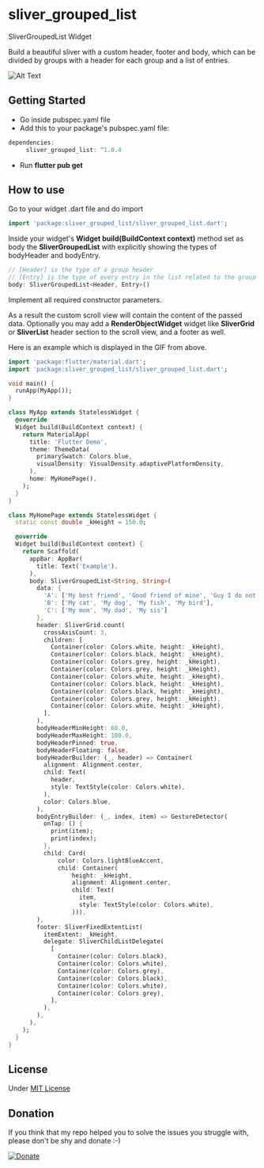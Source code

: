 # sliver_grouped_list

SliverGroupedList Widget

Build a beautiful sliver with a custom header, footer and body, which can be divided by groups with a header for each group and a list of entries.

![Alt Text](assets/demo.gif)

## Getting Started

- Go inside pubspec.yaml file
- Add this to your package's pubspec.yaml file: 
``` Dart
dependencies:
     sliver_grouped_list: ^1.0.4
```
- Run <b>flutter pub get</b>

## How to use

Go to your widget .dart file and do import
``` Dart
import 'package:sliver_grouped_list/sliver_grouped_list.dart';
```
Inside your widget's <b>Widget build(BuildContext context)</b> method
set as body the <b>SliverGroupedList</b> with explicitly showing the types of bodyHeader and bodyEntry.
``` Dart
// [Header] is the type of a group header
// [Entry] is the type of every entry in the list related to the group
body: SliverGroupedList<Header, Entry>()
```
Implement all required constructor parameters.

As a result the custom scroll view will contain the content of the passed data.
Optionally you may add a <b>RenderObjectWidget</b> widget like <b>SliverGrid</b> or <b>SliverList</b> header section to the scroll view, and a footer as well.

Here is an example which is displayed in the GIF from above.

``` Dart
import 'package:flutter/material.dart';
import 'package:sliver_grouped_list/sliver_grouped_list.dart';

void main() {
  runApp(MyApp());
}

class MyApp extends StatelessWidget {
  @override
  Widget build(BuildContext context) {
    return MaterialApp(
      title: 'Flutter Demo',
      theme: ThemeData(
        primarySwatch: Colors.blue,
        visualDensity: VisualDensity.adaptivePlatformDensity,
      ),
      home: MyHomePage(),
    );
  }
}

class MyHomePage extends StatelessWidget {
  static const double _kHeight = 150.0;

  @override
  Widget build(BuildContext context) {
    return Scaffold(
      appBar: AppBar(
        title: Text('Example'),
      ),
      body: SliverGroupedList<String, String>(
        data: {
          'A': ['My best friend', 'Good friend of mine', 'Guy I do not know'],
          'B': ['My cat', 'My dog', 'My fish', 'My bird'],
          'C': ['My mom', 'My dad', 'My sis']
        },
        header: SliverGrid.count(
          crossAxisCount: 3,
          children: [
            Container(color: Colors.white, height: _kHeight),
            Container(color: Colors.black, height: _kHeight),
            Container(color: Colors.grey, height: _kHeight),
            Container(color: Colors.grey, height: _kHeight),
            Container(color: Colors.white, height: _kHeight),
            Container(color: Colors.black, height: _kHeight),
            Container(color: Colors.black, height: _kHeight),
            Container(color: Colors.grey, height: _kHeight),
            Container(color: Colors.white, height: _kHeight),
          ],
        ),
        bodyHeaderMinHeight: 60.0,
        bodyHeaderMaxHeight: 100.0,
        bodyHeaderPinned: true,
        bodyHeaderFloating: false,
        bodyHeaderBuilder: (_, header) => Container(
          alignment: Alignment.center,
          child: Text(
            header,
            style: TextStyle(color: Colors.white),
          ),
          color: Colors.blue,
        ),
        bodyEntryBuilder: (_, index, item) => GestureDetector(
          onTap: () {
            print(item);
            print(index);
          },
          child: Card(
              color: Colors.lightBlueAccent,
              child: Container(
                  height: _kHeight,
                  alignment: Alignment.center,
                  child: Text(
                    item,
                    style: TextStyle(color: Colors.white),
                  ))),
        ),
        footer: SliverFixedExtentList(
          itemExtent: _kHeight,
          delegate: SliverChildListDelegate(
            [
              Container(color: Colors.black),
              Container(color: Colors.white),
              Container(color: Colors.grey),
              Container(color: Colors.black),
              Container(color: Colors.white),
              Container(color: Colors.grey),
            ],
          ),
        ),
      ),
    );
  }
}
```
## License
Under <a href=https://github.com/VictorKachalov/sliver_grouped_list/blob/master/LICENSE>MIT License</a>

## Donation
If you think that my repo helped you to solve the issues you struggle with, please don't be shy and donate :-)

[![Donate](https://img.shields.io/badge/Donate-PayPal-green.svg)](https://www.paypal.com/paypalme/VictorKachalov/5EUR)
